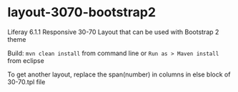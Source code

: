 # layout-3070-bootstrap2
Liferay 6.1.1 Responsive 30-70 Layout that can be used with Bootstrap 2 theme

Build: `mvn clean install` from command line or `Run as > Maven install` from eclipse

To get another layout, replace the span(number) in columns in else block of 30-70.tpl file
